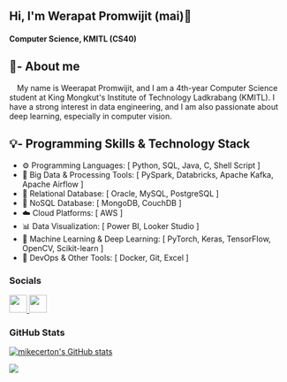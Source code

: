 ## Hi, I'm Werapat Promwijit (mai)👋
#### Computer Science, KMITL (CS40)
## 🚀- About me
&emsp;My name is Weerapat Promwijit, and I am a 4th-year Computer Science student at King Mongkut's Institute of Technology Ladkrabang (KMITL). I have a strong interest in data engineering, and I am also passionate about deep learning, especially in computer vision.

## 💡- Programming Skills & Technology Stack

- ⚙️ Programming Languages: [ Python, SQL, Java, C, Shell Script ] <br>
- 🔎 Big Data & Processing Tools: [ PySpark, Databricks, Apache Kafka, Apache Airflow ] <br>
- 💾 Relational Database: [ Oracle, MySQL, PostgreSQL ] <br>
- 💾 NoSQL Database: [ MongoDB, CouchDB ] <br>
- ☁️ Cloud Platforms: [ AWS ] <br>
- 📊 Data Visualization: [ Power BI, Looker Studio ] <br>
- 🤖 Machine Learning & Deep Learning: [ PyTorch, Keras, TensorFlow, OpenCV, Scikit-learn ] <br>
- 🔧 DevOps & Other Tools: [ Docker, Git, Excel ] <br>



### Socials

<p align="left"> <a href="https://www.github.com/mikecerton" target="_blank" rel="noreferrer"> <picture> <source media="(prefers-color-scheme: dark)" srcset="https://raw.githubusercontent.com/danielcranney/readme-generator/main/public/icons/socials/github-dark.svg" /> <source media="(prefers-color-scheme: light)" srcset="https://raw.githubusercontent.com/danielcranney/readme-generator/main/public/icons/socials/github.svg" /> <img src="https://raw.githubusercontent.com/danielcranney/readme-generator/main/public/icons/socials/github.svg" width="32" height="32" /> </picture> </a> <a href="https://www.linkedin.com/in/werapat-promwijit/" target="_blank" rel="noreferrer"> <picture> <source media="(prefers-color-scheme: dark)" srcset="https://raw.githubusercontent.com/danielcranney/readme-generator/main/public/icons/socials/linkedin-dark.svg" /> <source media="(prefers-color-scheme: light)" srcset="https://raw.githubusercontent.com/danielcranney/readme-generator/main/public/icons/socials/linkedin.svg" /> <img src="https://raw.githubusercontent.com/danielcranney/readme-generator/main/public/icons/socials/linkedin.svg" width="32" height="32" /> </picture> </a></p>

### GitHub Stats
<a href="http://www.github.com/mikecerton"><img src="https://github-readme-stats.vercel.app/api?username=mikecerton&show_icons=true&hide=&count_private=true&title_color=0891b2&text_color=ffffff&icon_color=0891b2&bg_color=1c1917&hide_border=true&show_icons=true" alt="mikecerton's GitHub stats" /></a>

<a href="http://www.github.com/mikecerton"><img src="https://github-readme-streak-stats.herokuapp.com/?user=mikecerton&stroke=ffffff&background=1c1917&ring=0891b2&fire=0891b2&currStreakNum=ffffff&currStreakLabel=0891b2&sideNums=ffffff&sideLabels=ffffff&dates=ffffff&hide_border=true" /></a>
